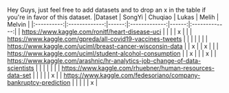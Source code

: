 Hey Guys, just feel free to add datasets and to drop an x in the table if you're in favor of this dataset.
|Dataset |      SongYi     |  Chuqiao | Lukas     |  Melih | Melvin     |
|:----------:|:-------------:|------:|:-------------:|------:|:-------------:|
| https://www.kaggle.com/ronitf/heart-disease-uci |   |  |   | x |   |
| https://www.kaggle.com/gpreda/all-covid19-vaccines-tweets |   |  |   |   |   |
| https://www.kaggle.com/uciml/breast-cancer-wisconsin-data |   | x |   | x  |   |
| https://www.kaggle.com/uciml/student-alcohol-consumption |  | x |   |   |  x |
| https://www.kaggle.com/arashnic/hr-analytics-job-change-of-data-scientists |  |  |   |   |   |
| https://www.kaggle.com/rhuebner/human-resources-data-set |  |  |   |   |  x |
| https://www.kaggle.com/fedesoriano/company-bankruptcy-prediction |  |  |   |   | x |
